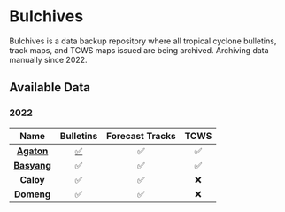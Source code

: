 # Bulchives
Bulchives is a data backup repository where all tropical cyclone bulletins, track maps, and TCWS maps issued are being archived. Archiving data manually since 2022.

## Available Data
### 2022
| **Name** | **Bulletins** | **Forecast Tracks** | **TCWS** |
|:--------:|:-------------:|:-------------------:|:--------:|
|  **[Agaton](/2022/Agaton)**  |       [✅](/2022/Agaton/Bulletins)       |          ✅          |     ✅    |
|  **[Basyang](/2022/Basyang)** |       ✅       |          ✅          |     ✅    |
|   **Caloy**  |       ✅       |          ✅          |     ❌    |
|  **Domeng**  |       ✅       |          ✅          |     ❌    |
